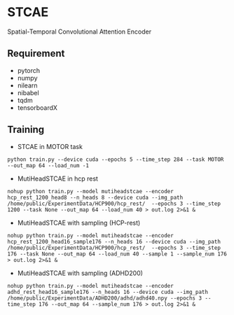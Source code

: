 # STCAE
Spatial-Temporal Convolutional Attention Encoder

## Requirement
- pytorch
- numpy
- nilearn
- nibabel
- tqdm
- tensorboardX

## Training
- STCAE in MOTOR task 

`python train.py --device cuda --epochs 5 --time_step 284 --task MOTOR --out_map 64 --load_num -1`
- MutiHeadSTCAE in hcp rest
 
 `nohup python train.py --model mutiheadstcae --encoder hcp_rest_1200_head8 --n_heads 8 --device cuda --img_path /home/public/ExperimentData/HCP900/hcp_rest/  --epochs 3 --time_step 1200 --task None --out_map 64 --load_num 40 > out.log 2>&1 &`

- MutiHeadSTCAE with sampling (HCP-rest)

`nohup python train.py --model mutiheadstcae --encoder hcp_rest_1200_head16_sample176 --n_heads 16 --device cuda --img_path /home/public/ExperimentData/HCP900/hcp_rest/  --epochs 3 --time_step 176 --task None --out_map 64 --load_num 40 --sample 1 --sample_num 176 > out.log 2>&1 &`
- MutiHeadSTCAE with sampling (ADHD200)

`nohup python train.py --model mutiheadstcae --encoder adhd_rest_head16_sample176 --n_heads 16 --device cuda --img_path /home/public/ExperimentData/ADHD200/adhd/adhd40.npy --epochs 3 --time_step 176 --out_map 64 --sample_num 176 > out.log 2>&1 &`